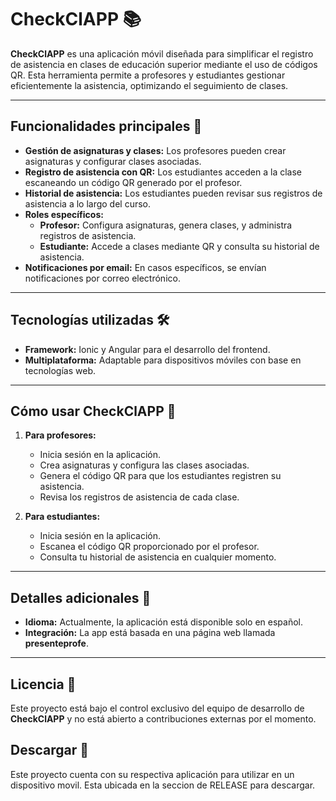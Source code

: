 # CheckClAPP 📚

**CheckClAPP** es una aplicación móvil diseñada para simplificar el registro de asistencia en clases de educación superior mediante el uso de códigos QR. Esta herramienta permite a profesores y estudiantes gestionar eficientemente la asistencia, optimizando el seguimiento de clases.

---

## Funcionalidades principales 🚀

- **Gestión de asignaturas y clases:** Los profesores pueden crear asignaturas y configurar clases asociadas.
- **Registro de asistencia con QR:** Los estudiantes acceden a la clase escaneando un código QR generado por el profesor.
- **Historial de asistencia:** Los estudiantes pueden revisar sus registros de asistencia a lo largo del curso.
- **Roles específicos:**  
  - **Profesor:** Configura asignaturas, genera clases, y administra registros de asistencia.  
  - **Estudiante:** Accede a clases mediante QR y consulta su historial de asistencia.
- **Notificaciones por email:** En casos específicos, se envían notificaciones por correo electrónico.

---

## Tecnologías utilizadas 🛠️

- **Framework:** Ionic y Angular para el desarrollo del frontend.
- **Multiplataforma:** Adaptable para dispositivos móviles con base en tecnologías web.

---

## Cómo usar CheckClAPP 📱

1. **Para profesores:**
   - Inicia sesión en la aplicación.
   - Crea asignaturas y configura las clases asociadas.
   - Genera el código QR para que los estudiantes registren su asistencia.
   - Revisa los registros de asistencia de cada clase.

2. **Para estudiantes:**
   - Inicia sesión en la aplicación.
   - Escanea el código QR proporcionado por el profesor.
   - Consulta tu historial de asistencia en cualquier momento.

---

## Detalles adicionales 🌟

- **Idioma:** Actualmente, la aplicación está disponible solo en español.
- **Integración:** La app está basada en una página web llamada **presenteprofe**.

---

## Licencia 📜

Este proyecto está bajo el control exclusivo del equipo de desarrollo de **CheckClAPP** y no está abierto a contribuciones externas por el momento.

## Descargar 📱

Este proyecto cuenta con su respectiva aplicación para utilizar en un dispositivo movil. Esta ubicada en la seccion de RELEASE para descargar.
